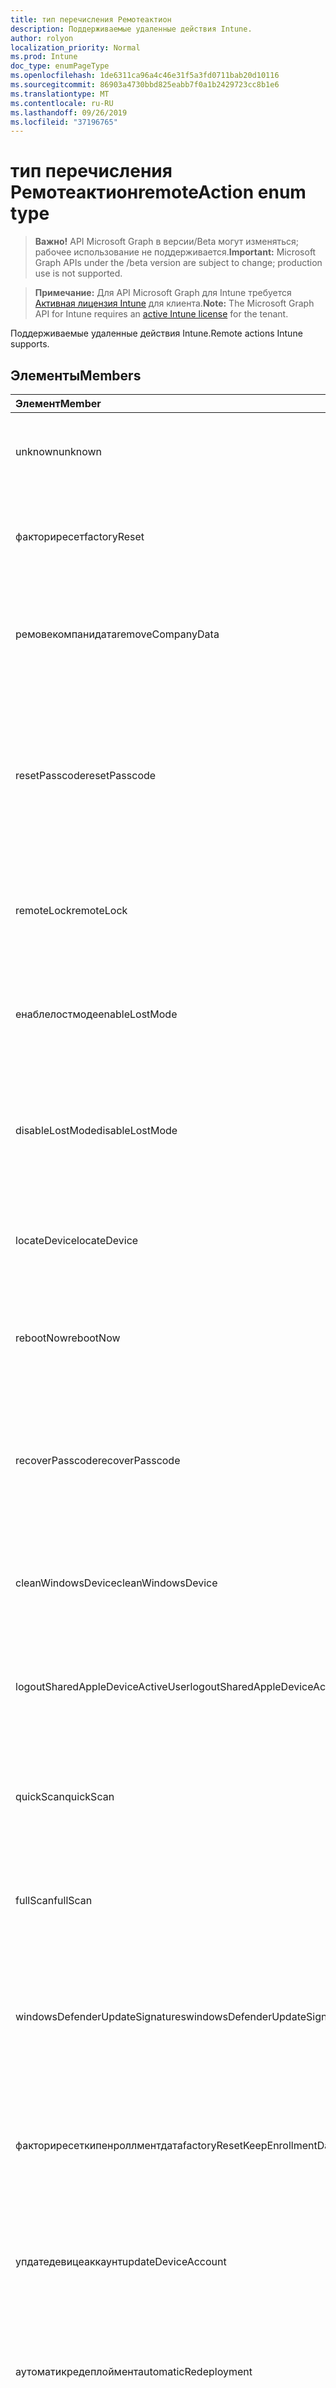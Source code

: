 ```yaml
---
title: тип перечисления Ремотеактион
description: Поддерживаемые удаленные действия Intune.
author: rolyon
localization_priority: Normal
ms.prod: Intune
doc_type: enumPageType
ms.openlocfilehash: 1de6311ca96a4c46e31f5a3fd0711bab20d10116
ms.sourcegitcommit: 86903a4730bbd825eabb7f0a1b2429723cc8b1e6
ms.translationtype: MT
ms.contentlocale: ru-RU
ms.lasthandoff: 09/26/2019
ms.locfileid: "37196765"
---
```

# <a name="remoteaction-enum-type"></a><span data-ttu-id="0f140-103">тип перечисления Ремотеактион</span><span class="sxs-lookup"><span data-stu-id="0f140-103">remoteAction enum type</span></span>

> <span data-ttu-id="0f140-104">**Важно!** API Microsoft Graph в версии/Beta могут изменяться; рабочее использование не поддерживается.</span><span class="sxs-lookup"><span data-stu-id="0f140-104">**Important:** Microsoft Graph APIs under the /beta version are subject to change; production use is not supported.</span></span>

> <span data-ttu-id="0f140-105">**Примечание:** Для API Microsoft Graph для Intune требуется [Активная лицензия Intune](https://go.microsoft.com/fwlink/?linkid=839381) для клиента.</span><span class="sxs-lookup"><span data-stu-id="0f140-105">**Note:** The Microsoft Graph API for Intune requires an [active Intune license](https://go.microsoft.com/fwlink/?linkid=839381) for the tenant.</span></span>

<span data-ttu-id="0f140-106">Поддерживаемые удаленные действия Intune.</span><span class="sxs-lookup"><span data-stu-id="0f140-106">Remote actions Intune supports.</span></span>

## <a name="members"></a><span data-ttu-id="0f140-107">Элементы</span><span class="sxs-lookup"><span data-stu-id="0f140-107">Members</span></span>
|<span data-ttu-id="0f140-108">Элемент</span><span class="sxs-lookup"><span data-stu-id="0f140-108">Member</span></span>|<span data-ttu-id="0f140-109">Значение</span><span class="sxs-lookup"><span data-stu-id="0f140-109">Value</span></span>|<span data-ttu-id="0f140-110">Описание</span><span class="sxs-lookup"><span data-stu-id="0f140-110">Description</span></span>|
|:---|:---|:---|
|<span data-ttu-id="0f140-111">unknown</span><span class="sxs-lookup"><span data-stu-id="0f140-111">unknown</span></span>|<span data-ttu-id="0f140-112">нуль</span><span class="sxs-lookup"><span data-stu-id="0f140-112">0</span></span>|<span data-ttu-id="0f140-113">Пользователь инициирует неизвестное действие.</span><span class="sxs-lookup"><span data-stu-id="0f140-113">User initiates an unknown action.</span></span>|
|<span data-ttu-id="0f140-114">факториресет</span><span class="sxs-lookup"><span data-stu-id="0f140-114">factoryReset</span></span>|<span data-ttu-id="0f140-115">1,1</span><span class="sxs-lookup"><span data-stu-id="0f140-115">1</span></span>|<span data-ttu-id="0f140-116">Пользователь инициирует действие для перезапуска фабрики устройств.</span><span class="sxs-lookup"><span data-stu-id="0f140-116">User initiates an action to factory reset a device.</span></span> |
|<span data-ttu-id="0f140-117">ремовекомпанидата</span><span class="sxs-lookup"><span data-stu-id="0f140-117">removeCompanyData</span></span>|<span data-ttu-id="0f140-118">2</span><span class="sxs-lookup"><span data-stu-id="0f140-118">2</span></span>|<span data-ttu-id="0f140-119">Пользователь инициирует действие по удалению данных компании с устройства.</span><span class="sxs-lookup"><span data-stu-id="0f140-119">User initiates an action to remove company data from a device.</span></span> |
|<span data-ttu-id="0f140-120">resetPasscode</span><span class="sxs-lookup"><span data-stu-id="0f140-120">resetPasscode</span></span>|<span data-ttu-id="0f140-121">4</span><span class="sxs-lookup"><span data-stu-id="0f140-121">3</span></span>|<span data-ttu-id="0f140-122">Пользователь инициирует действие для удаления секретного кода устройства iOS или сброса секретного кода устройства Android/Windows.</span><span class="sxs-lookup"><span data-stu-id="0f140-122">User initiates an action to remove the passcode of an iOS device, or reset the passcode of Android / Windows device.</span></span> |
|<span data-ttu-id="0f140-123">remoteLock</span><span class="sxs-lookup"><span data-stu-id="0f140-123">remoteLock</span></span>|<span data-ttu-id="0f140-124">SP4</span><span class="sxs-lookup"><span data-stu-id="0f140-124">4</span></span>|<span data-ttu-id="0f140-125">Пользователь инициирует действие для удаленной блокировки устройства.</span><span class="sxs-lookup"><span data-stu-id="0f140-125">User initiates an action to remote lock a device.</span></span>|
|<span data-ttu-id="0f140-126">енаблелостмоде</span><span class="sxs-lookup"><span data-stu-id="0f140-126">enableLostMode</span></span>|<span data-ttu-id="0f140-127">17:00</span><span class="sxs-lookup"><span data-stu-id="0f140-127">5</span></span>|<span data-ttu-id="0f140-128">Пользователь инициирует действие, чтобы включить режим "Lost" на контролируемом устройстве iOS.</span><span class="sxs-lookup"><span data-stu-id="0f140-128">User initiates an action to enable lost mode on a supervised iOS device.</span></span>|
|<span data-ttu-id="0f140-129">disableLostMode</span><span class="sxs-lookup"><span data-stu-id="0f140-129">disableLostMode</span></span>|<span data-ttu-id="0f140-130">6 </span><span class="sxs-lookup"><span data-stu-id="0f140-130">6</span></span>|<span data-ttu-id="0f140-131">Пользователь инициирует действие для отключения режима потери на контролируемом устройстве iOS.</span><span class="sxs-lookup"><span data-stu-id="0f140-131">User initiates an action to disable lost mode on a supervised iOS device.</span></span>|
|<span data-ttu-id="0f140-132">locateDevice</span><span class="sxs-lookup"><span data-stu-id="0f140-132">locateDevice</span></span>|<span data-ttu-id="0f140-133">7 </span><span class="sxs-lookup"><span data-stu-id="0f140-133">7</span></span>|<span data-ttu-id="0f140-134">Пользователь инициирует действие для обнаружения контролируемого устройства iOS.</span><span class="sxs-lookup"><span data-stu-id="0f140-134">User initiates an action to locate a supervised iOS device.</span></span>|
|<span data-ttu-id="0f140-135">rebootNow</span><span class="sxs-lookup"><span data-stu-id="0f140-135">rebootNow</span></span>|<span data-ttu-id="0f140-136">8 </span><span class="sxs-lookup"><span data-stu-id="0f140-136">8</span></span>|<span data-ttu-id="0f140-137">Пользователь инициирует действие для перезагрузки устройства Windows.</span><span class="sxs-lookup"><span data-stu-id="0f140-137">User initiates an action to reboot a Windows device.</span></span>|
|<span data-ttu-id="0f140-138">recoverPasscode</span><span class="sxs-lookup"><span data-stu-id="0f140-138">recoverPasscode</span></span>|<span data-ttu-id="0f140-139">9 </span><span class="sxs-lookup"><span data-stu-id="0f140-139">9</span></span>|<span data-ttu-id="0f140-140">Пользователь инициирует действие сброса ПИН-кода для службы Passport for work для работы на устройстве с Windows Phone.</span><span class="sxs-lookup"><span data-stu-id="0f140-140">User initiates an action to reset the pin for passport for work on windows phone device.</span></span>|
|<span data-ttu-id="0f140-141">cleanWindowsDevice</span><span class="sxs-lookup"><span data-stu-id="0f140-141">cleanWindowsDevice</span></span>|<span data-ttu-id="0f140-142">10 </span><span class="sxs-lookup"><span data-stu-id="0f140-142">10</span></span>|<span data-ttu-id="0f140-143">Пользователь инициирует действие для очистки устройства Windows.</span><span class="sxs-lookup"><span data-stu-id="0f140-143">User initiates an action to clean up windows device.</span></span>|
|<span data-ttu-id="0f140-144">logoutSharedAppleDeviceActiveUser</span><span class="sxs-lookup"><span data-stu-id="0f140-144">logoutSharedAppleDeviceActiveUser</span></span>|<span data-ttu-id="0f140-145">-11:00</span><span class="sxs-lookup"><span data-stu-id="0f140-145">11</span></span>|<span data-ttu-id="0f140-146">Пользователь инициирует действие для выхода текущего пользователя на общем устройстве Apple.</span><span class="sxs-lookup"><span data-stu-id="0f140-146">User initiates an action to log out current user on shared apple device.</span></span>|
|<span data-ttu-id="0f140-147">quickScan</span><span class="sxs-lookup"><span data-stu-id="0f140-147">quickScan</span></span>|<span data-ttu-id="0f140-148">12</span><span class="sxs-lookup"><span data-stu-id="0f140-148">12</span></span>|<span data-ttu-id="0f140-149">Пользователь инициирует действие для запуска быстрой проверки на устройстве.</span><span class="sxs-lookup"><span data-stu-id="0f140-149">User initiates an action to run quick scan on device.</span></span>|
|<span data-ttu-id="0f140-150">fullScan</span><span class="sxs-lookup"><span data-stu-id="0f140-150">fullScan</span></span>|<span data-ttu-id="0f140-151">13</span><span class="sxs-lookup"><span data-stu-id="0f140-151">13</span></span>|<span data-ttu-id="0f140-152">Пользователь инициирует действие для полного сканирования на устройстве.</span><span class="sxs-lookup"><span data-stu-id="0f140-152">User initiates an action to run full scan on device.</span></span>|
|<span data-ttu-id="0f140-153">windowsDefenderUpdateSignatures</span><span class="sxs-lookup"><span data-stu-id="0f140-153">windowsDefenderUpdateSignatures</span></span>|<span data-ttu-id="0f140-154">14</span><span class="sxs-lookup"><span data-stu-id="0f140-154">14</span></span>|<span data-ttu-id="0f140-155">Пользователь инициирует действие для обновления сигнатур вредоносных программ на устройстве.</span><span class="sxs-lookup"><span data-stu-id="0f140-155">User initiates an action to update malware signatures on device.</span></span>|
|<span data-ttu-id="0f140-156">факториресеткипенроллментдата</span><span class="sxs-lookup"><span data-stu-id="0f140-156">factoryResetKeepEnrollmentData</span></span>|<span data-ttu-id="0f140-157">означает</span><span class="sxs-lookup"><span data-stu-id="0f140-157">15</span></span>|<span data-ttu-id="0f140-158">Пользователь инициирует действие дистанционное стирание памяти с сохранением регистрационных данных.</span><span class="sxs-lookup"><span data-stu-id="0f140-158">User initiates an action remote wipe device with keeping enrollment data.</span></span>|
|<span data-ttu-id="0f140-159">упдатедевицеаккаунт</span><span class="sxs-lookup"><span data-stu-id="0f140-159">updateDeviceAccount</span></span>|<span data-ttu-id="0f140-160">столбцов</span><span class="sxs-lookup"><span data-stu-id="0f140-160">16</span></span>|<span data-ttu-id="0f140-161">Пользователь инициирует действие для обновления учетной записи на устройстве.</span><span class="sxs-lookup"><span data-stu-id="0f140-161">User initiates an action to update account on device.</span></span>|
|<span data-ttu-id="0f140-162">аутоматикредеплоймент</span><span class="sxs-lookup"><span data-stu-id="0f140-162">automaticRedeployment</span></span>|<span data-ttu-id="0f140-163">17</span><span class="sxs-lookup"><span data-stu-id="0f140-163">17</span></span>|<span data-ttu-id="0f140-164">Пользователь инициирует действие автоматического повторного развертывания устройства</span><span class="sxs-lookup"><span data-stu-id="0f140-164">User initiates an action to automatice redeploy the device</span></span>|
|<span data-ttu-id="0f140-165">Запланирован</span><span class="sxs-lookup"><span data-stu-id="0f140-165">shutDown</span></span>|<span data-ttu-id="0f140-166">0,18</span><span class="sxs-lookup"><span data-stu-id="0f140-166">18</span></span>|<span data-ttu-id="0f140-167">Пользователь инициирует действие для завершения работы устройства.</span><span class="sxs-lookup"><span data-stu-id="0f140-167">User initiates an action to shut down the device.</span></span>|
|<span data-ttu-id="0f140-168">ротатебитлоккеркэйс</span><span class="sxs-lookup"><span data-stu-id="0f140-168">rotateBitLockerKeys</span></span>|<span data-ttu-id="0f140-169">19</span><span class="sxs-lookup"><span data-stu-id="0f140-169">19</span></span>|<span data-ttu-id="0f140-170">Пользователь инициирует действие по повороту Битлоккеркэйс на устройстве.</span><span class="sxs-lookup"><span data-stu-id="0f140-170">User initiates an action to Rotate BitLockerKeys on the device.</span></span>|
|<span data-ttu-id="0f140-171">ротатефилеваулткэй</span><span class="sxs-lookup"><span data-stu-id="0f140-171">rotateFileVaultKey</span></span>|<span data-ttu-id="0f140-172">двадцать</span><span class="sxs-lookup"><span data-stu-id="0f140-172">20</span></span>|<span data-ttu-id="0f140-173">Пользователь инициирует действие по повороту Филеваулткэй на Mac.</span><span class="sxs-lookup"><span data-stu-id="0f140-173">User initiates an action to Rotate FileVaultKey on mac.</span></span>|
|<span data-ttu-id="0f140-174">жетфилеваулткэй</span><span class="sxs-lookup"><span data-stu-id="0f140-174">getFileVaultKey</span></span>|<span data-ttu-id="0f140-175">21</span><span class="sxs-lookup"><span data-stu-id="0f140-175">21</span></span>|<span data-ttu-id="0f140-176">Пользователь инициирует действие для получения Филеваулткэй в Mac.</span><span class="sxs-lookup"><span data-stu-id="0f140-176">User initiates an action to Get FileVaultKey on mac.</span></span>|
|<span data-ttu-id="0f140-177">сетдевиценаме</span><span class="sxs-lookup"><span data-stu-id="0f140-177">setDeviceName</span></span>|<span data-ttu-id="0f140-178">22</span><span class="sxs-lookup"><span data-stu-id="0f140-178">22</span></span>|<span data-ttu-id="0f140-179">Пользователь инициирует действие для задания имени устройства на устройстве.</span><span class="sxs-lookup"><span data-stu-id="0f140-179">User initiates an action to Set Device Name on the device.</span></span>|



